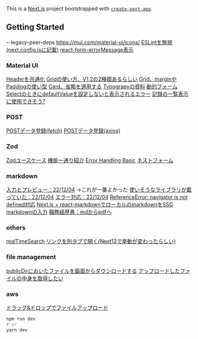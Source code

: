 This is a [Next.js](https://nextjs.org/) project bootstrapped with [`create-next-app`](https://github.com/vercel/next.js/tree/canary/packages/create-next-app).

## Getting Started
--legacy-peer-deps
https://mui.com/material-ui/icons/
[ESLintを無視(next.config.jsに記載)](https://nextjs.org/docs/api-reference/next.config.js/ignoring-eslint)
[react-form-errorMessage表示](https://react-hook-form.com/api/useformstate/errormessage)

### Material UI
[Headerを共通化](https://www.to-r.net/media/next-meta-tags/)
[Gridの使い方、V1,2の2種類あるらしい](https://weblion303.net/1236)
[Grid、marginやPaddingの使い型](https://smartdevpreneur.com/mui-grid-spacing-padding-and-margin-a-styling-guide/)
[Card、省略を適用する](https://qiita.com/kazufoot21/items/b381f4b9c4f44fa97aee)
[Typograpyの資料](https://mui.com/material-ui/api/typography/)
[動的フォーム](https://note.com/note_fumi/n/naa2d4f16133b)
[SelectのときにdefaultValueを設定しないと表示されるエラー](https://stackoverflow.com/questions/60813040/materialui-select-set-value-is-always-out-of-range)
[記録の一覧表示に使用できそう?](https://mui.com/material-ui/react-stack/)

### POST
[POSTデータ登録(fetch)](https://qiita.com/legokichi/items/801e88462eb5c84af97d)
[POSTデータ登録(axios)](https://qiita.com/kaikusakari/items/1da54c021c19a03df5b2)

### Zod
[Zodユースケース](https://zenn.dev/kaz_z/articles/how-to-use-zod)
[機能一通り紹介](https://zenn.dev/uttk/articles/bd264fa884e026#.parse())
[Error Handling Basic](https://tech.every.tv/entry/2022/03/31/170000)
[ネストフォーム](https://zenn.dev/maro12/articles/7d011d3dfed5d4#%E8%A8%98%E4%BA%8B%E3%81%AE%E6%A6%82%E8%A6%81)

### markdown
[入力とプレビュー：22/12/04](https://qiita.com/t_okkan/items/0a3318f90ee6c4468f82#%E3%83%9E%E3%83%BC%E3%82%AF%E3%83%80%E3%82%A6%[…]l%E3%81%AB%E5%A4%89%E6%8F%9B%E3%81%99%E3%82%8B)
→これが一番よかった
[使いそうなライブラリが載っていた：22/12/04](https://zenn.dev/rinka/articles/b260e200cb5258)
[エラー対応：22/12/04](https://stackoverflow.com/questions/65646007/next-js-dompurify-sanitize-shows-typeerror-dompurify-webpack-imported-module)
[ReferenceError: navigator is not defined対応](https://qiita.com/akki-memo/items/bd14d9af5dc1be8e04c9)
[Next.js + react-markdownでローカルのmarkdownをSSG](https://zenn.dev/asazutaiga/articles/be2a8a5f428a38)
[markdownの入力](https://qiita.com/t_okkan/items/0a3318f90ee6c4468f82)
[職務経歴書：mdからpdfへ](https://zenn.dev/ryo_kawamata/articles/resume-on-github)


### others
[realTimeSearch](https://yutaro-blog.net/2022/03/21/react-search/#index_id0)
[リンクを別タブで開く(Next13で挙動が変わったらしい)](https://qiita.com/syu_ikeda/items/86f6ad0ddfe8c5e1686b)

### file management
[publicDirにおいたファイルを画面からダウンロードする](https://reactgo.com/react-download-file-on-button-click/)
[アップロードしたファイルの中身を取得したい](https://ja.javascript.info/file)

### aws
[ドラッグ&ドロップでファイルアップロード](https://zenn.dev/jinwatanabe/articles/66c712e44661d9#aws-sdk)

```bash
npm run dev
# or
yarn dev
```
